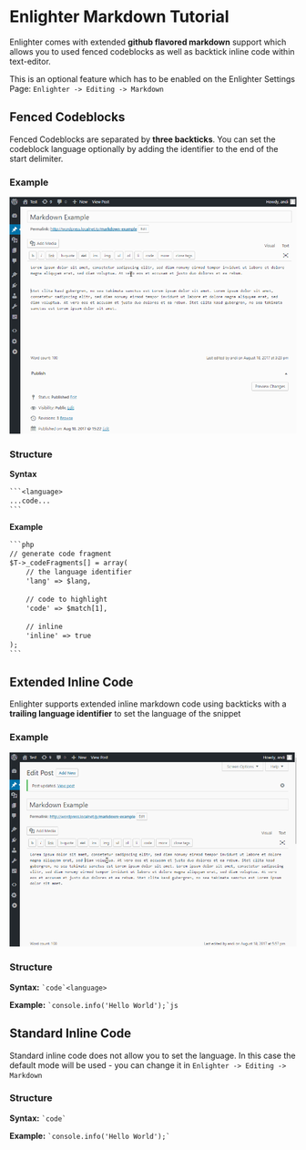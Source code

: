 Enlighter Markdown Tutorial
=====================================

Enlighter comes with extended **github flavored markdown** support which allows you to used fenced codeblocks as well as backtick inline code within text-editor.

This is an optional feature which has to be enabled on the Enlighter Settings Page: `Enlighter -> Editing -> Markdown`

Fenced Codeblocks
-------------------------------------

Fenced Codeblocks are separated by **three backticks**. You can set the codeblock language optionally by adding the identifier to the end of the start delimiter.

### Example ###

![Insert Code](assets/enlighter_markdown_fenced.gif)

### Structure ###

**Syntax**

    ```<language>
    ...code...
    ```

**Example**

    ```php
    // generate code fragment
    $T->_codeFragments[] = array(
        // the language identifier
        'lang' => $lang,

        // code to highlight
        'code' => $match[1],

        // inline
        'inline' => true
    );
    ```

Extended Inline Code
-------------------------------------

Enlighter supports extended inline markdown code using backticks with a **trailing language identifier** to set the language of the snippet

### Example ###

![Insert Code](assets/enlighter_markdown_inline.gif)

### Structure ###

**Syntax:** `` `code`<language> ``

**Example:** `` `console.info('Hello World');`js ``


Standard Inline Code
-------------------------------------

Standard inline code does not allow you to set the language. In this case the default mode will be used - you can change it in `Enlighter -> Editing -> Markdown`

### Structure ###

**Syntax:** `` `code` ``

**Example:** `` `console.info('Hello World');` ``

